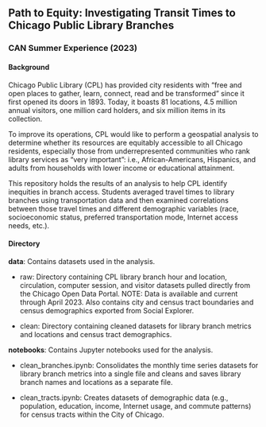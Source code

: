 ## Path to Equity: Investigating Transit Times to Chicago Public Library Branches
### CAN Summer Experience (2023)

#### Background
Chicago Public Library (CPL) has provided city residents with “free and open places to gather, learn, connect, read and be transformed” since it first opened its doors in 1893. Today, it boasts 81 locations, 4.5 million annual visitors, one million card holders, and six million items in its collection.

To improve its operations, CPL would like to perform a geospatial analysis to determine whether its resources are equitably accessible to all Chicago residents, especially those from underrepresented communities who rank library services as “very important”: i.e., African-Americans, Hispanics, and adults from households with lower income or educational attainment.

This repository holds the results of an analysis to help CPL identify inequities in branch access. Students averaged travel times to library branches using transportation data and then examined correlations between those travel times and different demographic variables (race, socioeconomic status, preferred transportation mode, Internet access needs, etc.).

#### Directory

**data**: Contains datasets used in the analysis.

- raw: Directory containing CPL library branch hour and location, circulation, computer session, and visitor datasets pulled directly from the Chicago Open Data Portal. NOTE: Data is available and current through April 2023. Also contains city and census tract boundaries and census demographics exported from Social Explorer.

- clean: Directory containing cleaned datasets for library branch metrics and locations and census tract demographics.

**notebooks**: Contains Jupyter notebooks used for the analysis.

- clean_branches.ipynb: Consolidates the monthly time series datasets for library branch metrics into a single file and cleans and saves library branch names and locations as a separate file.

- clean_tracts.ipynb: Creates datasets of demographic data (e.g., population, education, income, Internet usage, and commute patterns) for census tracts within the City of Chicago.
